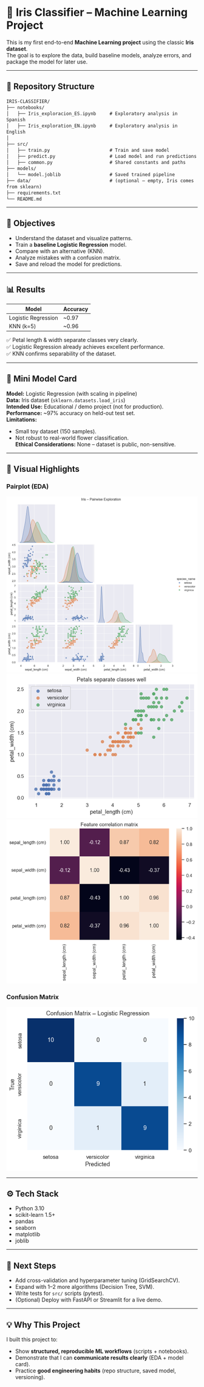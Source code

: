 # 🌸 Iris Classifier – Machine Learning Project

This is my first end-to-end **Machine Learning project** using the classic **Iris dataset**.  
The goal is to explore the data, build baseline models, analyze errors, and package the model for later use.  

---

## 📂 Repository Structure
```
IRIS-CLASSIFIER/
├── notebooks/
│   ├── Iris_exploracion_ES.ipynb     # Exploratory analysis in Spanish
│   ├── Iris_exploration_EN.ipynb     # Exploratory analysis in English
│                    
├── src/
│   ├── train.py                      # Train and save model
│   ├── predict.py                    # Load model and run predictions
│   ├── common.py                     # Shared constants and paths
├── models/
│   └── model.joblib                  # Saved trained pipeline
├── data/                             # (optional – empty, Iris comes from sklearn)
├── requirements.txt
└── README.md
```
---

## 🎯 Objectives
- Understand the dataset and visualize patterns.  
- Train a **baseline Logistic Regression** model.  
- Compare with an alternative (KNN).  
- Analyze mistakes with a confusion matrix.  
- Save and reload the model for predictions.  

---

## 📊 Results

| Model                 | Accuracy |
|------------------------|----------|
| Logistic Regression    | ~0.97    |
| KNN (k=5)              | ~0.96    |

✅ Petal length & width separate classes very clearly.  
✅ Logistic Regression already achieves excellent performance.  
✅ KNN confirms separability of the dataset.  

---

## 🧾 Mini Model Card

**Model:** Logistic Regression (with scaling in pipeline)  
**Data:** Iris dataset (`sklearn.datasets.load_iris`)  
**Intended Use:** Educational / demo project (not for production).  
**Performance:** ~97% accuracy on held-out test set.  
**Limitations:**  
- Small toy dataset (150 samples).  
- Not robust to real-world flower classification.  
**Ethical Considerations:** None – dataset is public, non-sensitive.  

---

## 📸 Visual Highlights

### Pairplot (EDA)
![alt text](image-1.png)
![alt text](image-2.png)
![alt text](image-3.png)

### Confusion Matrix
![alt text](image-4.png)

---

## ⚙️ Tech Stack
- Python 3.10  
- scikit-learn 1.5+  
- pandas  
- seaborn  
- matplotlib  
- joblib  

---

## 🚀 Next Steps
- Add cross-validation and hyperparameter tuning (GridSearchCV).  
- Expand with 1–2 more algorithms (Decision Tree, SVM).  
- Write tests for `src/` scripts (pytest).  
- (Optional) Deploy with FastAPI or Streamlit for a live demo.  

---

## 💡 Why This Project

I built this project to:  
- Show **structured, reproducible ML workflows** (scripts + notebooks).  
- Demonstrate that I can **communicate results clearly** (EDA + model card).  
- Practice **good engineering habits** (repo structure, saved model, versioning).  
